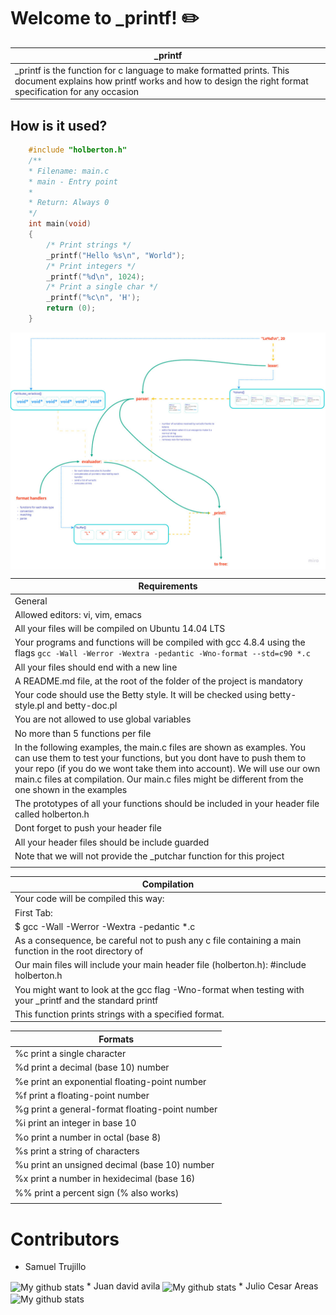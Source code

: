 # Welcome to \_printf! :pencil2:
|\_printf|
|----------------------------------|
|\_printf is the function for c language to make formatted prints. This document explains how printf works and how to design the right format specification for any occasion|
## How is it used?

```c
    #include "holberton.h"
    /**
    * Filename: main.c
    * main - Entry point
    *
    * Return: Always 0
    */
    int main(void)
    {
        /* Print strings */
        _printf("Hello %s\n", "World");
        /* Print integers */
        _printf("%d\n", 1024);
        /* Print a single char */
        _printf("%c\n", 'H');
        return (0);
    }
```

<img align="center" src="https://raw.githubusercontent.com/JuanDAC/printf/main/img/printf.jpg" alt="My structure project"/>

|Requirements|
|----------------|
|General|
|Allowed editors: vi, vim, emacs|
|All your files will be compiled on Ubuntu 14.04 LTS|
|Your programs and functions will be compiled with gcc 4.8.4 using the flags ``gcc -Wall -Werror -Wextra -pedantic -Wno-format --std=c90 *.c ``|
|All your files should end with a new line|
|A README.md file, at the root of the folder of the project is mandatory|
|Your code should use the Betty style. It will be checked using betty-style.pl and betty-doc.pl|
|You are not allowed to use global variables|
|No more than 5 functions per file|
|In the following examples, the main.c files are shown as examples. You can use them to test your functions, but you dont have to push them to your repo (if you do we wont take them into account). We will use our own main.c files at compilation. Our main.c files might be different from the one shown in the examples|
|The prototypes of all your functions should be included in your header file called holberton.h|
|Dont forget to push your header file|
|All your header files should be include guarded                     |
|Note that we will not provide the _putchar function for this project|
|																|

|Compilation|
|---------------------------------------------------------------------------------------------------------|
|Your code will be compiled this way:																	  |
|First Tab:																								  |
|$ gcc -Wall -Werror -Wextra -pedantic *.c																  |
|As a consequence, be careful not to push any c file containing a main function in the root directory of  | |your project (you could have a test folder containing all your tests files including main functions)     |
|Our main files will include your main header file (holberton.h): #include holberton.h|
|You might want to look at the gcc flag -Wno-format when testing with your _printf and the standard printf| |Example of test file that you could use:|
|This function prints strings with a specified format.|


| Formats |
|--------------------------------------------------|
|  %c print a single character|
|  %d print a decimal (base 10) number|
|  %e print an exponential floating-point number   |
|  %f print a floating-point number|
|  %g print a general-format floating-point number |
|  %i print an integer in base 10|
|  %o print a number in octal (base 8)|
|  %s print a string of characters|
|  %u print an unsigned decimal (base 10) number   |
|  %x print a number in hexidecimal (base 16)|
|  %% print a percent sign (\% also works)|
|                                                  |

# Contributors
* Samuel Trujillo
<img align="center" src="https://github-readme-stats.vercel.app/api/top-langs/?username=samutrujillo&layout=compact&theme=vue&langs_count=6" alt="My github stats"/>
* Juan david avila
<img align="center" src="https://github-readme-stats.vercel.app/api/top-langs/?username=JuanDAC&layout=compact&theme=vue&langs_count=6" alt="My github stats"/>
* Julio Cesar Areas
<img align="center" src="https://github-readme-stats.vercel.app/api/top-langs/?username=jihuder&layout=compact&theme=vue&langs_count=6" alt="My github stats"/>

